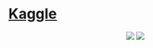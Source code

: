 # [Kaggle](https://www.kaggle.com/)
<p align="center">
    <a href="./LICENSE.md"><img src="https://img.shields.io/github/license/vikash-g/Kaggle?color=blue"></a>
    <a><img src="https://img.shields.io/github/languages/top/vikash-g/Kaggle?color=magenta"></a>
</p>

